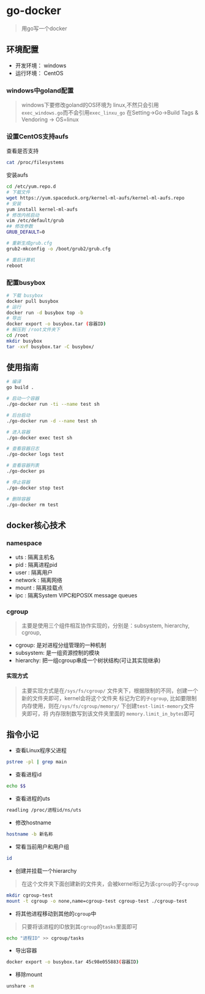 # go-docker
> 用go写一个docker

## 环境配置
- 开发环境： windows
- 运行环境： CentOS

### windows中goland配置
> windows下要修改goland的OS环境为 linux,不然只会引用`exec_windows.go`而不会引用`exec_linxu_go`
> 在Setting->Go->Build Tags & Vendoring -> OS=linux

### 设置CentOS支持aufs
查看是否支持
```bash
cat /proc/filesystems
```
安装aufs
```bash
cd /etc/yum.repo.d
# 下载文件
wget https://yum.spaceduck.org/kernel-ml-aufs/kernel-ml-aufs.repo
# 安装
yum install kernel-ml-aufs
# 修改内核启动
vim /etc/default/grub
## 修改参数
GRUB_DEFAULT=0

# 重新生成grub.cfg
grub2-mkconfig -o /boot/grub2/grub.cfg

# 重启计算机
reboot
```
### 配置busybox
```bash
# 下载 busybox
docker pull busybox
# 运行
docker run -d busybox top -b
# 导出
docker export -o busybox.tar (容器ID)
# 解压到 /root文件夹下
cd /root
mkdir busybox
tar -xvf busybox.tar -C busybox/
```

## 使用指南
```bash
# 编译
go build .

# 启动一个容器
./go-docker run -ti --name test sh

# 后台启动
./go-docker run -d --name test sh

# 进入容器
./go-docker exec test sh

# 查看容器日志
./go-docker logs test

# 查看容器列表
./go-docker ps

# 停止容器
./go-docker stop test

# 删除容器
./go-docker rm test
```

## docker核心技术
### namespace
- uts : 隔离主机名
- pid : 隔离进程pid
- user : 隔离用户
- network : 隔离网络
- mount : 隔离挂载点
- ipc : 隔离System VIPC和POSIX message queues

### cgroup
> 主要是使用三个组件相互协作实现的，分别是：subsystem, hierarchy, cgroup,

- cgroup: 是对进程分组管理的一种机制
- subsystem: 是一组资源控制的模块
- hierarchy: 把一组cgroup串成一个树状结构(可让其实现继承)

#### 实现方式
> 主要实现方式是在`/sys/fs/cgroup/` 文件夹下，根据限制的不同，创建一个新的文件夹即可，kernel会将这个文件夹
> 标记为它的`子cgroup`, 比如要限制内存使用，则在`/sys/fs/cgroup/memory/` 下创建`test-limit-memory`文件夹即可，将
> 内存限制数写到该文件夹里面的 `memory.limit_in_bytes`即可

## 指令小记

- 查看Linux程序父进程
```bash
pstree -pl | grep main
```
- 查看进程id
```bash
echo $$
```
- 查看进程的uts
```bash
readling /proc/进程id/ns/uts
```
- 修改hostname
```bash
hostname -b 新名称
```
- 常看当前用户和用户组
```bash
id
```
- 创建并挂载一个hierarchy
> 在这个文件夹下面创建新的文件夹，会被kernel标记为该`cgroup`的子`cgroup`
```bash
mkdir cgroup-test
mount -t cgroup -o none,name=cgroup-test cgroup-test ./cgroup-test
```
- 将其他进程移动到其他的`cgroup`中
> 只要将该进程的ID放到其`cgroup`的`tasks`里面即可
```bash
echo "进程ID" >> cgroup/tasks 
```

- 导出容器
```bash
docker export -o busybox.tar 45c98e055883(容器ID)
```
- 移除mount
```bash
unshare -m
```